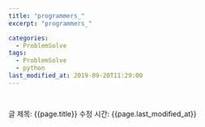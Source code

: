 ```yaml
---
title: "programmers_"
excerpt: "programmers_"

categories:
  - ProblemSolve
tags:
  - ProblemSolve
  - python
last_modified_at: 2019-09-20T11:29:00
---
```


```python



```

글 제목: {{page.title}}
수정 시간: {{page.last_modified_at}}
